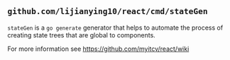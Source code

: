 ## `github.com/lijianying10/react/cmd/stateGen`

`stateGen` is a `go generate` generator that helps to automate the process of
creating state trees that are global to components.

For more information see https://github.com/myitcv/react/wiki
